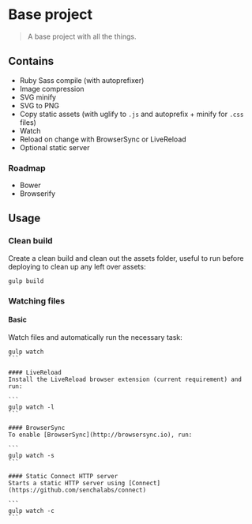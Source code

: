 # Base project
> A base project with all the things.

## Contains
- Ruby Sass compile (with autoprefixer)
- Image compression
- SVG minify
- SVG to PNG
- Copy static assets (with uglify to `.js` and autoprefix + minify for `.css` files)
- Watch
- Reload on change with BrowserSync or LiveReload
- Optional static server

### Roadmap
- Bower
- Browserify


## Usage

### Clean build
Create a clean build and clean out the assets folder, useful to run before deploying to clean up any left over assets:

```
gulp build
```

### Watching files

#### Basic
Watch files and automatically run the necessary task:

````
gulp watch
```

#### LiveReload
Install the LiveReload browser extension (current requirement) and run:

```
gulp watch -l
```

#### BrowserSync
To enable [BrowserSync](http://browsersync.io), run:

```
gulp watch -s
```

#### Static Connect HTTP server
Starts a static HTTP server using [Connect](https://github.com/senchalabs/connect)

```
gulp watch -c
```
